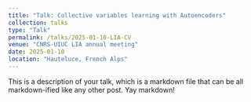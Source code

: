 ```yaml
---
title: "Talk: Collective variables learning with Autoencoders"
collection: talks
type: "Talk"
permalink: /talks/2025-01-10-LIA-CV
venue: "CNRS-UIUC LIA annual meeting"
date: 2025-01-10
location: "Hauteluce, French Alps"
---
```


This is a description of your talk, which is a markdown file that can be all markdown-ified like any other post. Yay markdown!
